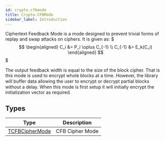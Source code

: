 ```yaml
---
id: crypto.cfbmode
title: Crypto.CFBMode
sidebar_label: Introduction
---
```



Ciphertext Feedback Mode is a mode designed to prevent trivial forms of replay and swap attacks on ciphers.
It is given as:
$$$
\begin{aligned}
C_i &= P_i \oplus C_{-1} \\
C_{-1} &= E_k(C_i)
\end{aligned}
$$$

The output feedback width is equal to the size of the block cipher.
That is this mode is used to encrypt whole blocks at a time. However, the library will buﬀer data allowing the user
to encrypt or decrypt partial blocks without a delay. When this mode is first setup it will initially encrypt the initialization vector as required.


## Types
| Type | Description |
|---|---|
| [TCFBCipherMode](../../crypto/crypto.cfbmode/tcfbciphermode) | CFB Cipher Mode |

